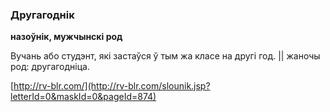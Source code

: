 ### Другагоднік
**назоўнік, мужчынскі род**

Вучань або студэнт, які застаўся ў тым жа класе на другі год. || жаночы род: другагодніца.

<a rel="author">[http://rv-blr.com/](http://rv-blr.com/slounik.jsp?letterId=0&maskId=0&pageId=874)</a>
